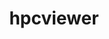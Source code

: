 ---
title: "hpcviewer"
layout: cache
categories: [package, develop-2023-11-26]
meta: {"versions": ["2023.07"], "compilers": ["gcc@=11.4.0", "gcc@=9.4.0"], "oss": ["ubuntu20.04"], "platforms": ["linux"], "targets": ["neoverse_v1", "ppc64le", "x86_64_v3"], "stacks": ["e4s", "e4s-neoverse_v1", "e4s-power", "e4s-rocm-external", "root"], "num_specs": 3, "num_specs_by_stack": {"e4s-neoverse_v1": 1, "root": 3, "e4s-power": 1, "e4s-rocm-external": 1, "e4s": 1}}
spec_details: [{"hash": "tnb63xi3gbzkjlyjesznl2l2gqqgi425", "compiler": "gcc@=11.4.0", "versions": ["2023.07"], "os": "ubuntu20.04", "platform": "linux", "target": "neoverse_v1", "variants": ["build_system=generic"], "stacks": ["e4s-neoverse_v1", "root"], "size": "-", "tarball": "https://binaries.spack.io/releases/develop-2023-11-26/build_cache/linux-ubuntu20.04-neoverse_v1/gcc-11.4.0/hpcviewer-2023.07/linux-ubuntu20.04-neoverse_v1-gcc-11.4.0-hpcviewer-2023.07-tnb63xi3gbzkjlyjesznl2l2gqqgi425.spack"}, {"hash": "5unir33fzssbgu5iw5egpfmrzc5at5jz", "compiler": "gcc@=9.4.0", "versions": ["2023.07"], "os": "ubuntu20.04", "platform": "linux", "target": "ppc64le", "variants": ["build_system=generic"], "stacks": ["root", "e4s-power"], "size": "-", "tarball": "https://binaries.spack.io/releases/develop-2023-11-26/build_cache/linux-ubuntu20.04-ppc64le/gcc-9.4.0/hpcviewer-2023.07/linux-ubuntu20.04-ppc64le-gcc-9.4.0-hpcviewer-2023.07-5unir33fzssbgu5iw5egpfmrzc5at5jz.spack"}, {"hash": "ns26qvs6hpzwovofos3csgp7ac35abru", "compiler": "gcc@=11.4.0", "versions": ["2023.07"], "os": "ubuntu20.04", "platform": "linux", "target": "x86_64_v3", "variants": ["build_system=generic"], "stacks": ["e4s-rocm-external", "root", "e4s"], "size": "-", "tarball": "https://binaries.spack.io/releases/develop-2023-11-26/build_cache/linux-ubuntu20.04-x86_64_v3/gcc-11.4.0/hpcviewer-2023.07/linux-ubuntu20.04-x86_64_v3-gcc-11.4.0-hpcviewer-2023.07-ns26qvs6hpzwovofos3csgp7ac35abru.spack"}]
---